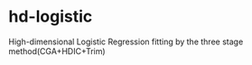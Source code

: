 # hd-logistic
High-dimensional Logistic Regression fitting by the three stage method(CGA+HDIC+Trim)
